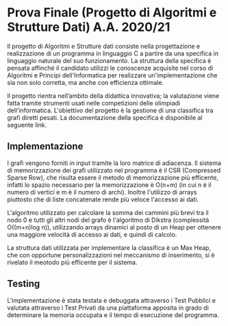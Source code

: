 # Prova Finale (Progetto di Algoritmi e Strutture Dati) A.A. 2020/21
Il progetto di Algoritmi e Strutture dati consiste nella progettazione e realizzazione di un programma in linguaggio C a partire da una specifica in linguaggio naturale del suo funzionamento.
La struttura della specifica è pensata affinché il candidato utilizzi le conoscenze acquisite nel corso di Algoritmi e Principi dell'Informatica per realizzare un'implementazione che sia non solo corretta, ma anche con efficienza ottimale.

Il progetto rientra nell’ambito della didattica innovativa; la valutazione viene fatta tramite strumenti usati nelle competizioni delle olimpiadi dell’informatica.
L'obiettivo del progetto è la gestione di una classifica tra grafi diretti pesati. La documentazione della specifica è disponibile al seguente link.

## Implementazione

I grafi vengono forniti in input tramite la loro matrice di adiacenza. Il sistema di memorizzazione dei grafi utilizzato nel programma è il CSR (Compressed Sparse Row), che risulta essere il metodo di memorizzazione più efficente, infatti lo spazio necessario per la memorizzazione è O(n+m) (in cui n è il numero di vertici e m è il numero di archi). Inoltre l'utilizzo di arrays piuttosto che di liste concatenate rende più veloce l'accesso ai dati.

L'algoritmo utilizzato per calcolare la somma dei cammini più brevi tra il nodo 0 e tutti gli altri nodi del grafo è l'algoritmo di Dikstra (complessità O((m+n)log n)), utilizzando arrays dinamici al posto di un Heap per ottenere una maggiore velocità di accesso ai dati, e quindi di calcolo.

La struttura dati utilizzata per implementare la classifica è un Max Heap, che con opportune personalizzazioni nel meccanismo di inserimento, si è rivelato il meotodo più efficente per il sistema.

## Testing
L'implementazione è stata testata e debuggata attraverso i Test Pubblici e valutata attraverso i Test Privati da una piattaforma apposita in grado di determinare la memoria occupata e il tempo di esecuzione del programma.
